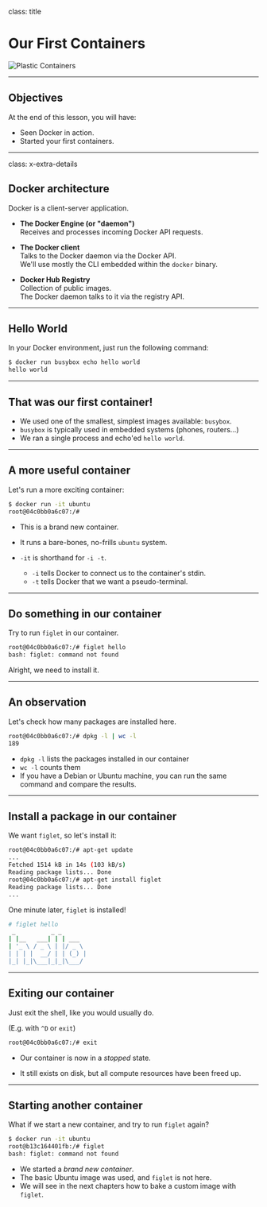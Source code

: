 
class: title

# Our First Containers

![Plastic Containers](First_Containers/firstcontainers.jpg)

---

## Objectives

At the end of this lesson, you will have:

* Seen Docker in action.
* Started your first containers.

---

class: x-extra-details

## Docker architecture

Docker is a client-server application.

* **The Docker Engine (or "daemon")**
  <br/>Receives and processes incoming Docker API requests.

* **The Docker client**
  <br/>Talks to the Docker daemon via the Docker API.
  <br/>We'll use mostly the CLI embedded within the `docker` binary.
 
* **Docker Hub Registry**
  <br/>Collection of public images.
  <br/>The Docker daemon talks to it via the registry API.
 

---

## Hello World

In your Docker environment, just run the following command:

```bash
$ docker run busybox echo hello world
hello world
```

---

## That was our first container!

* We used one of the smallest, simplest images available: `busybox`.
* `busybox` is typically used in embedded systems (phones, routers...)
* We ran a single process and echo'ed `hello world`.

---

## A more useful container

Let's run a more exciting container:

```bash
$ docker run -it ubuntu
root@04c0bb0a6c07:/#
```

* This is a brand new container.
* It runs a bare-bones, no-frills `ubuntu` system.
* `-it` is shorthand for `-i -t`.

  * `-i` tells Docker to connect us to the container's stdin.
  * `-t` tells Docker that we want a pseudo-terminal.

---

## Do something in our container

Try to run `figlet` in our container.

```bash
root@04c0bb0a6c07:/# figlet hello
bash: figlet: command not found
```

Alright, we need to install it.

---

## An observation

Let's check how many packages are installed here.

```bash
root@04c0bb0a6c07:/# dpkg -l | wc -l
189
```

* `dpkg -l` lists the packages installed in our container
* `wc -l` counts them
* If you have a Debian or Ubuntu machine, you can run the same command 
  and compare the results.

---

## Install a package in our container

We want `figlet`, so let's install it:

```bash
root@04c0bb0a6c07:/# apt-get update
...
Fetched 1514 kB in 14s (103 kB/s)
Reading package lists... Done
root@04c0bb0a6c07:/# apt-get install figlet
Reading package lists... Done
...
```

One minute later, `figlet` is installed!

```bash
# figlet hello
 _          _ _       
| |__   ___| | | ___  
| '_ \ / _ \ | |/ _ \ 
| | | |  __/ | | (_) |
|_| |_|\___|_|_|\___/ 
```

---

## Exiting our container

Just exit the shell, like you would usually do.

(E.g. with `^D` or `exit`)

```bash
root@04c0bb0a6c07:/# exit
```

* Our container is now in a *stopped* state.

* It still exists on disk, but all compute resources have been freed up.

---

## Starting another container

What if we start a new container, and try to run `figlet` again?
 
```bash
$ docker run -it ubuntu
root@b13c164401fb:/# figlet
bash: figlet: command not found
```

* We started a *brand new container*.
* The basic Ubuntu image was used, and `figlet` is not here.
* We will see in the next chapters how to bake a custom image with `figlet`.

